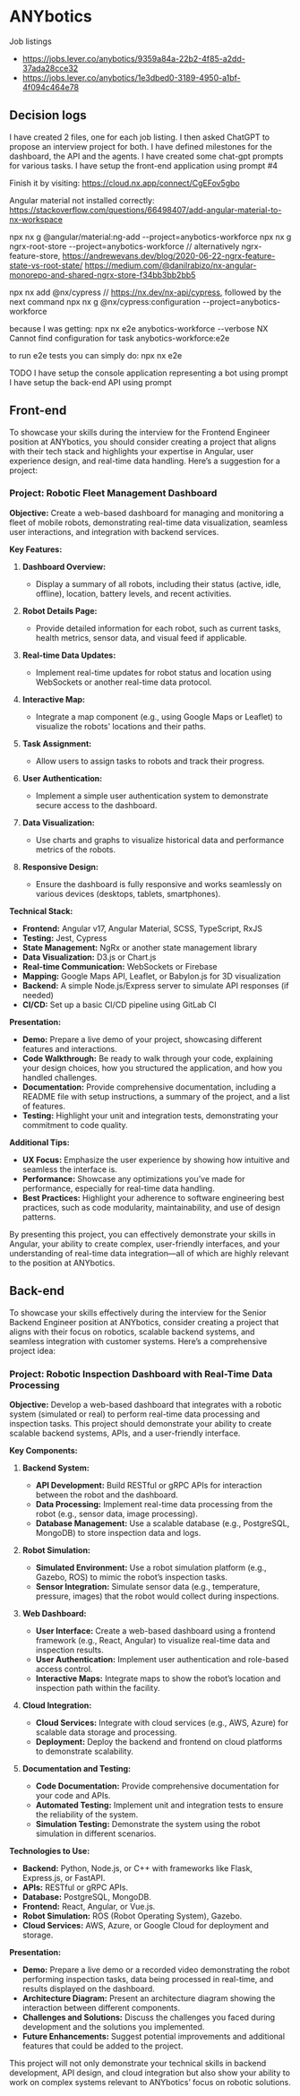 # ANYbotics
Job listings
- https://jobs.lever.co/anybotics/9359a84a-22b2-4f85-a2dd-37ada28cce32
- https://jobs.lever.co/anybotics/1e3dbed0-3189-4950-a1bf-4f094c464e78

## Decision logs
I have created 2 files, one for each job listing. I then asked ChatGPT to propose an interview project for both.
I have defined milestones for the dashboard, the API and the agents.
I have created some chat-gpt prompts for various tasks.
I have setup the front-end application using prompt #4

Finish it by visiting: https://cloud.nx.app/connect/CgEFov5gbo

Angular material not installed correctly: https://stackoverflow.com/questions/66498407/add-angular-material-to-nx-workspace

npx nx g @angular/material:ng-add --project=anybotics-workforce
npx nx g ngrx-root-store --project=anybotics-workforce // alternatively ngrx-feature-store, https://andrewevans.dev/blog/2020-06-22-ngrx-feature-state-vs-root-state/
https://medium.com/@danilrabizo/nx-angular-monorepo-and-shared-ngrx-store-f34bb3bb2bb5

npx nx add @nx/cypress // https://nx.dev/nx-api/cypress, followed by the next command
npx nx g @nx/cypress:configuration --project=anybotics-workforce

because I was getting: npx nx e2e anybotics-workforce --verbose
   NX   Cannot find configuration for task anybotics-workforce:e2e

to run e2e tests you can simply do: npx nx e2e

TODO
I have setup the console application representing a bot using prompt
I have setup the back-end API using prompt

## Front-end

To showcase your skills during the interview for the Frontend Engineer position at ANYbotics, you should consider creating a project that aligns with their tech stack and highlights your expertise in Angular, user experience design, and real-time data handling. Here’s a suggestion for a project:

### Project: **Robotic Fleet Management Dashboard**

**Objective:** Create a web-based dashboard for managing and monitoring a fleet of mobile robots, demonstrating real-time data visualization, seamless user interactions, and integration with backend services.

**Key Features:**

1. **Dashboard Overview:**
   - Display a summary of all robots, including their status (active, idle, offline), location, battery levels, and recent activities.

2. **Robot Details Page:**
   - Provide detailed information for each robot, such as current tasks, health metrics, sensor data, and visual feed if applicable.

3. **Real-time Data Updates:**
   - Implement real-time updates for robot status and location using WebSockets or another real-time data protocol.

4. **Interactive Map:**
   - Integrate a map component (e.g., using Google Maps or Leaflet) to visualize the robots' locations and their paths.

5. **Task Assignment:**
   - Allow users to assign tasks to robots and track their progress.

6. **User Authentication:**
   - Implement a simple user authentication system to demonstrate secure access to the dashboard.

7. **Data Visualization:**
   - Use charts and graphs to visualize historical data and performance metrics of the robots.

8. **Responsive Design:**
   - Ensure the dashboard is fully responsive and works seamlessly on various devices (desktops, tablets, smartphones).

**Technical Stack:**

- **Frontend:** Angular v17, Angular Material, SCSS, TypeScript, RxJS
- **Testing:** Jest, Cypress
- **State Management:** NgRx or another state management library
- **Data Visualization:** D3.js or Chart.js
- **Real-time Communication:** WebSockets or Firebase
- **Mapping:** Google Maps API, Leaflet, or Babylon.js for 3D visualization
- **Backend:** A simple Node.js/Express server to simulate API responses (if needed)
- **CI/CD:** Set up a basic CI/CD pipeline using GitLab CI

**Presentation:**

- **Demo:** Prepare a live demo of your project, showcasing different features and interactions.
- **Code Walkthrough:** Be ready to walk through your code, explaining your design choices, how you structured the application, and how you handled challenges.
- **Documentation:** Provide comprehensive documentation, including a README file with setup instructions, a summary of the project, and a list of features.
- **Testing:** Highlight your unit and integration tests, demonstrating your commitment to code quality.

**Additional Tips:**

- **UX Focus:** Emphasize the user experience by showing how intuitive and seamless the interface is.
- **Performance:** Showcase any optimizations you’ve made for performance, especially for real-time data handling.
- **Best Practices:** Highlight your adherence to software engineering best practices, such as code modularity, maintainability, and use of design patterns.

By presenting this project, you can effectively demonstrate your skills in Angular, your ability to create complex, user-friendly interfaces, and your understanding of real-time data integration—all of which are highly relevant to the position at ANYbotics.

## Back-end

To showcase your skills effectively during the interview for the Senior Backend Engineer position at ANYbotics, consider creating a project that aligns with their focus on robotics, scalable backend systems, and seamless integration with customer systems. Here’s a comprehensive project idea:

### Project: Robotic Inspection Dashboard with Real-Time Data Processing

**Objective:**
Develop a web-based dashboard that integrates with a robotic system (simulated or real) to perform real-time data processing and inspection tasks. This project should demonstrate your ability to create scalable backend systems, APIs, and a user-friendly interface.

**Key Components:**

1. **Backend System:**
   - **API Development:** Build RESTful or gRPC APIs for interaction between the robot and the dashboard.
   - **Data Processing:** Implement real-time data processing from the robot (e.g., sensor data, image processing).
   - **Database Management:** Use a scalable database (e.g., PostgreSQL, MongoDB) to store inspection data and logs.

2. **Robot Simulation:**
   - **Simulated Environment:** Use a robot simulation platform (e.g., Gazebo, ROS) to mimic the robot’s inspection tasks.
   - **Sensor Integration:** Simulate sensor data (e.g., temperature, pressure, images) that the robot would collect during inspections.

3. **Web Dashboard:**
   - **User Interface:** Create a web-based dashboard using a frontend framework (e.g., React, Angular) to visualize real-time data and inspection results.
   - **User Authentication:** Implement user authentication and role-based access control.
   - **Interactive Maps:** Integrate maps to show the robot’s location and inspection path within the facility.

4. **Cloud Integration:**
   - **Cloud Services:** Integrate with cloud services (e.g., AWS, Azure) for scalable data storage and processing.
   - **Deployment:** Deploy the backend and frontend on cloud platforms to demonstrate scalability.

5. **Documentation and Testing:**
   - **Code Documentation:** Provide comprehensive documentation for your code and APIs.
   - **Automated Testing:** Implement unit and integration tests to ensure the reliability of the system.
   - **Simulation Testing:** Demonstrate the system using the robot simulation in different scenarios.

**Technologies to Use:**
- **Backend:** Python, Node.js, or C++ with frameworks like Flask, Express.js, or FastAPI.
- **APIs:** RESTful or gRPC APIs.
- **Database:** PostgreSQL, MongoDB.
- **Frontend:** React, Angular, or Vue.js.
- **Robot Simulation:** ROS (Robot Operating System), Gazebo.
- **Cloud Services:** AWS, Azure, or Google Cloud for deployment and storage.

**Presentation:**
- **Demo:** Prepare a live demo or a recorded video demonstrating the robot performing inspection tasks, data being processed in real-time, and results displayed on the dashboard.
- **Architecture Diagram:** Present an architecture diagram showing the interaction between different components.
- **Challenges and Solutions:** Discuss the challenges you faced during development and the solutions you implemented.
- **Future Enhancements:** Suggest potential improvements and additional features that could be added to the project.

This project will not only demonstrate your technical skills in backend development, API design, and cloud integration but also show your ability to work on complex systems relevant to ANYbotics’ focus on robotic solutions.